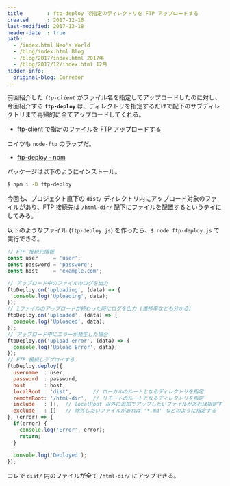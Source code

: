 ```yaml
---
title        : ftp-deploy で指定のディレクトリを FTP アップロードする
created      : 2017-12-18
last-modified: 2017-12-18
header-date  : true
path:
  - /index.html Neo's World
  - /blog/index.html Blog
  - /blog/2017/index.html 2017年
  - /blog/2017/12/index.html 12月
hidden-info:
  original-blog: Corredor
---
```


前回紹介した *`ftp-client`* がファイル名を指定してアップロードしたのに対し、今回紹介する **`ftp-deploy`** は、ディレクトリを指定するだけで配下のサブディレクトリまで再帰的に全てアップロードしてくれる。

- [ftp-client で指定のファイルを FTP アップロードする](/blog/2017/12/17-01.html)

コイツも `node-ftp` のラップだ。

- [ftp-deploy - npm](https://www.npmjs.com/package/ftp-deploy)

パッケージは以下のようにインストール。

```bash
$ npm i -D ftp-deploy
```

今回も、プロジェクト直下の `dist/` ディレクトリ内にアップロード対象のファイルがあり、FTP 接続先は `/html-dir/` 配下にファイルを配置するというテイにしてみる。

以下のようなファイル (`ftp-deploy.js`) を作ったら、`$ node ftp-deploy.js` で実行できる。

```javascript
// FTP 接続先情報
const user     = 'user';
const password = 'password';
const host     = 'example.com';

// アップロード中のファイルのログを出力
ftpDeploy.on('uploading', (data) => {
  console.log('Uploading', data);
});
// 1ファイルのアップロードが終わった時にログを出力 (進捗率なども分かる)
ftpDeploy.on('uploaded', (data) => {
  console.log('Uploaded', data);
});
// アップロード中にエラーが発生した場合
ftpDeploy.on('upload-error', (data) => {
  console.log('Upload Error', data);
});
// FTP 接続しデプロイする
ftpDeploy.deploy({
  username  : user,
  password  : password,
  host      : host,
  localRoot : 'dist',       // ローカルのルートとなるディレクトリを指定
  remoteRoot: '/html-dir',  // リモートのルートとなるディレクトリを指定
  include   : [],  // localRoot 以外に追加でアップしたいファイルがあれば指定する
  exclude   : []   // 除外したいファイルがあれば '*.md' などのように指定する
}, (error) => {
  if(error) {
    console.log('Error', error);
    return;
  }
  
  console.log('Deployed');
});
```

コレで `dist/` 内のファイルが全て `/html-dir/` にアップできる。
